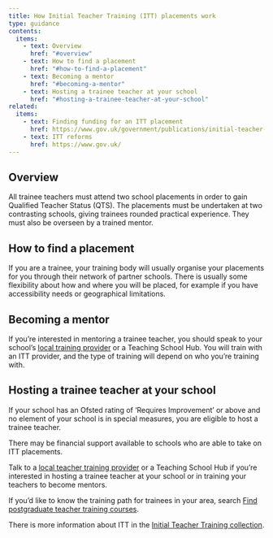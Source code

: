```yaml
---
title: How Initial Teacher Training (ITT) placements work
type: guidance
contents:
  items:
    - text: Overview
      href: "#overview"
    - text: How to find a placement
      href: "#how-to-find-a-placement"
    - text: Becoming a mentor
      href: "#becoming-a-mentor"
    - text: Hosting a trainee teacher at your school
      href: "#hosting-a-trainee-teacher-at-your-school"
related:
  items:
    - text: Finding funding for an ITT placement
      href: https://www.gov.uk/government/publications/initial-teacher-training-itt-bursary-funding-manual
    - text: ITT reforms
      href: https://www.gov.uk/
---
```


## Overview

All trainee teachers must attend two school placements in order to gain Qualified Teacher Status (QTS). The placements must be undertaken at two contrasting schools, giving trainees rounded practical experience. They must also be overseen by a trained mentor.

## How to find a placement

If you are a trainee, your training body will usually organise your placements for you through their network of partner schools. There is usually some flexibility about how and where you will be placed, for example if you have accessibility needs or geographical limitations.

## Becoming a mentor

If you’re interested in mentoring a trainee teacher, you should speak to your school’s [local training provider](https://www.gov.uk/find-postgraduate-teacher-training-courses) or a Teaching School Hub. You will train with an ITT provider, and the type of training will depend on who you’re training with.

## Hosting a trainee teacher at your school

If your school has an Ofsted rating of ‘Requires Improvement’ or above and no element of your school is in special measures, you are eligible to host a trainee teacher.

There may be financial support available to schools who are able to take on ITT placements.

Talk to a [local teacher training provider](https://www.gov.uk/find-postgraduate-teacher-training-courses) or a Teaching School Hub if you’re interested in hosting a trainee teacher at your school or in training your teachers to become mentors.

If you’d like to know the training path for trainees in your area, search [Find postgraduate teacher training courses](https://www.gov.uk/find-postgraduate-teacher-training-courses).

There is more information about ITT in the [Initial Teacher Training collection](https://www.gov.uk/education/initial-teacher-training-itt).
